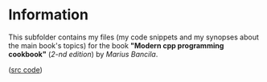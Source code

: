 # Information

This subfolder contains my files (my code snippets and my synopses 
about the main book's topics) for the book
**"Modern cpp programming cookbook"** (*2-nd edition*) by *Marius Bancila*.

([src code](https://github.com/PacktPublishing/Modern-CPP-Programming-Cookbook-Second-Edition))
